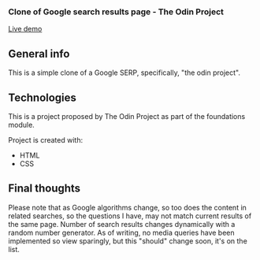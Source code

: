 <h3>Clone of Google search results page - The Odin Project</h3>

[Live demo](https://okidokitokiloki.github.io/google-search-results/)

## General info
This is a simple clone of a Google SERP, specifically, "the odin project". 
	
## Technologies
This is a project proposed by The Odin Project as part of the foundations module.

Project is created with:
* HTML
* CSS

## Final thoughts
Please note that as Google algorithms change, so too does the content in related searches, so the questions I have, may not match current results of the same page. 
Number of search results changes dynamically with a random number generator.
As of writing, no media queries have been implemented so view sparingly, but this "should" change soon, it's on the list.
